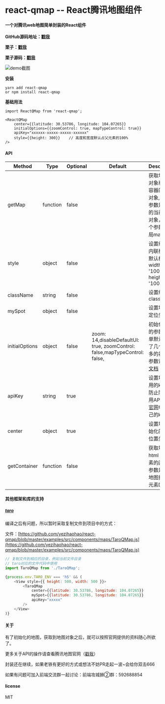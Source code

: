 # react-qmap -- React腾讯地图组件

#### 一个对腾讯web地图简单封装的React组件
 **GitHub源码地址：[戳我](https://github.com/yezihaohao/react-qmap)** 

 **栗子：[戳我](https://cheng_haohao.gitee.io/reactqmap/#/dashboard)**

 **栗子源码：[戳我](https://github.com/yezihaohao/react-qmap/tree/master/examples/src/components/maps)**  

![demo截图](https://raw.githubusercontent.com/yezihaohao/react-qmap/master/examples/src/styles/t.gif)

 **安装**
```
yarn add react-qmap  
or npm install react-qmap
```

 **基础用法** 

```
import ReactQMap from 'react-qmap';

<ReactQMap 
    center={{latitude: 30.53786, longitude: 104.07265}} 
    initialOptions={{zoomControl: true, mapTypeControl: true}} 
    apiKey="xxxxxx-xxxxx-xxxxx-xxxxxx"
    style={{height: 300}}    // 高度和宽度默认占父元素的100%
/>
```

#### API
Method            | Type     | Optional | Default | Description
----------------- | -------- | -------- | --------| -----------
getMap   | function | false |  |  获取地图的对象和当前容器的map对象,第一个参数是new的当前map对象，第二个参数是全局map对象
style   | object| false |  |  设置组件的内联样式，默认样式width: '100%', height: '100%'
className   | string| false |  |  设置组件的class
mySpot   | object| false |  |  设置地图的定位坐标
initialOptions   | object| false | zoom: 14,disableDefaultUI: true, zoomControl: false,mapTypeControl: false, |  初始化地图的参数，简单默认设置了几个，更多的初始化参数请参照[文档](http://lbs.qq.com/javascript_v2/doc/mapoptions.html)
apiKey   | string| true |  |  设置地图引用的key,为防止限制调用API,建议[官网](http://lbs.qq.com/index.html)申请自己的key
center   | object| true |  |  设置地图初始化的中心位置坐标
getContainer   | function| false |  |  获取地图的html dom元素的函数，参数是当前地图挂载的元素DOM

#### 其他框架和库的支持

##### [taro](https://github.com/NervJS/taro)
编译之后有问题，所以暂时采取复制文件到项目中的方式：

文件：[https://github.com/yezihaohao/react-qmap/blob/master/examples/src/components/maps/TaroQMap.js](https://github.com/yezihaohao/react-qmap/blob/master/examples/src/components/maps/TaroQMap.js)
```js
// 复制文件到相应的目录，例如当前文件目录
// taro对应的文件代码中使用
import TaroQMap from './TaroQMap';

{process.env.TARO_ENV === 'h5' && (
    <View style={{ height: 500, width: 500 }}>
        <TaroQMap 
            center={{latitude: 30.53786, longitude: 104.07265}} 
            mySpot={{latitude: 30.53786, longitude: 104.07265}}
            apiKey="xxxxx"
        />
    </View>
)}
```


#### 关于
有了初始化的地图，获取到地图对象之后，就可以按照官网提供的资料随心所欲了。

更多关于API的操作请查看腾讯地图官网（[戳我](http://lbs.qq.com/javascript_v2/doc/index.html#g0)）

封装还在继续，如果老铁有更好的方式或想法不妨PR走起一波~会给你双击666

如果有问题可加入前端交流群一起讨论：前端攻城狮②群：592688854

#### license
MIT

